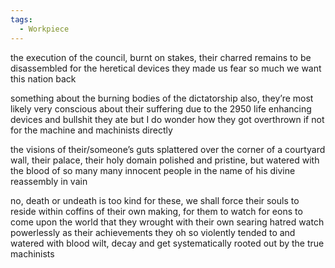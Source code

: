 ```yaml
---
tags:
  - Workpiece
---
```

the execution of the council, burnt on stakes, their charred remains to be disassembled for the heretical devices they made us fear so much
we want this nation back 



something about the burning bodies of the dictatorship 
also, they’re most likely very conscious about their suffering due to the 2950 life enhancing devices and bullshit they ate
but I do wonder how they got overthrown if not for the machine and machinists directly 

the visions of their/someone’s guts splattered over the corner of a courtyard wall, their palace, their holy domain
polished and pristine, but watered with the blood of so many many innocent people 
in the name of his divine reassembly
in vain 

no, death or undeath is too kind for these, we shall force their souls to reside within coffins of their own making, for them to watch for eons to come upon the world that they wrought with their own searing hatred 
watch powerlessly as their achievements they oh so violently tended to and watered with blood wilt, decay and get systematically rooted out by the true machinists
